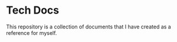# Tech Docs

This repository is a collection of documents that I have created as a reference for myself. 
